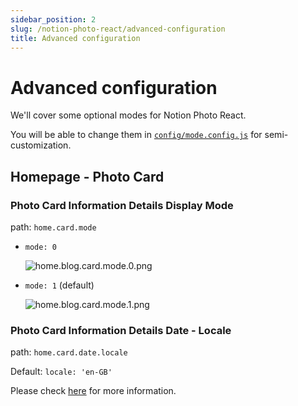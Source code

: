 ```yaml
---
sidebar_position: 2
slug: /notion-photo-react/advanced-configuration
title: Advanced configuration
---
```


# Advanced configuration

We'll cover some optional modes for Notion Photo React.

You will be able to change them in [`config/mode.config.js`](https://github.com/Harry-Yep/Notion-Photo-React/blob/main/config/mode.config.js) for semi-customization.

## Homepage - Photo Card

### Photo Card Information Details Display Mode

path: `home.card.mode`

-   `mode: 0`

    ![home.blog.card.mode.0.png](/docs/notion-photo-react/advanced-configuration/home.photo.card.mode.0.png)

-   `mode: 1` (default)

    ![home.blog.card.mode.1.png](/docs/notion-photo-react/advanced-configuration/home.photo.card.mode.1.png)

### Photo Card Information Details Date - Locale

path: `home.card.date.locale`

Default: `locale: 'en-GB'`

Please check [here](https://developer.mozilla.org/en-US/docs/Web/JavaScript/Reference/Global_Objects/Date/toLocaleDateString) for more information.
